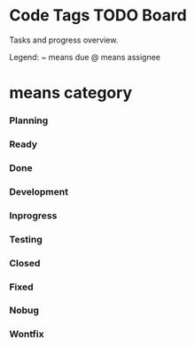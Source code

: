 # Code Tags TODO Board
Tasks and progress overview.

Legend:
~ means due
@ means assignee
# means category
### Planning
### Ready
### Done
### Development
### Inprogress
### Testing
### Closed
### Fixed
### Nobug
### Wontfix
